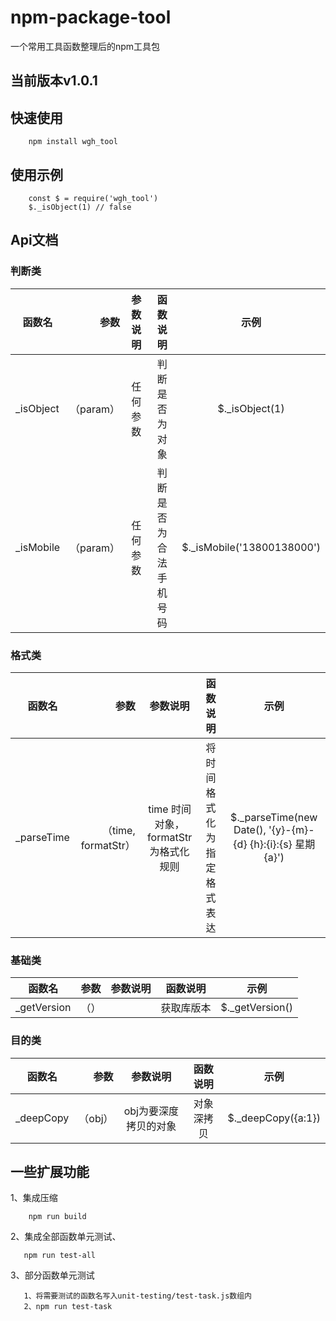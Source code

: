 # npm-package-tool
一个常用工具函数整理后的npm工具包


## 当前版本v1.0.1


## 快速使用
```
    npm install wgh_tool
```

## 使用示例
```
    const $ = require('wgh_tool')
    $._isObject(1) // false
```

## Api文档

### 判断类
|函数名| 参数 | 参数说明 | 函数说明|示例|
| --------   | -----:   | :----: |:----: |:----: |
|_isObject | （param） | 任何参数 | 判断是否为对象|$._isObject(1)|
|_isMobile | （param） | 任何参数 | 判断是否为合法手机号码|$._isMobile('13800138000')|


### 格式类
|函数名| 参数 | 参数说明 | 函数说明| 示例|
| --------   | -----:   | :----: |:----: |:----: |
|_parseTime | （time, formatStr） | time 时间对象， formatStr为格式化规则| 将时间格式化为指定格式表达|$._parseTime(new Date(), '{y}-{m}-{d} {h}:{i}:{s} 星期{a}')|

### 基础类
|函数名| 参数 | 参数说明 | 函数说明| 示例|
| --------   | -----:   | :----: |:----: |:----: |
|_getVersion | （） | | 获取库版本|$._getVersion()|

### 目的类
|函数名| 参数 | 参数说明 | 函数说明| 示例|
| --------   | -----:   | :----: |:----: |:----: |
|_deepCopy | （obj） | obj为要深度拷贝的对象| 对象深拷贝|$._deepCopy({a:1})|



##  一些扩展功能
1、集成压缩
``` 
    npm run build
```
2、集成全部函数单元测试、
```  
   npm run test-all    
```
    
3、部分函数单元测试
    
 ```
    1、将需要测试的函数名写入unit-testing/test-task.js数组内
    2、npm run test-task
```
